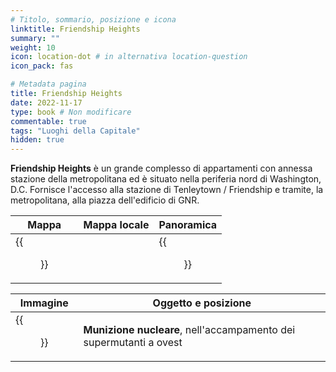 ```yaml
---
# Titolo, sommario, posizione e icona
linktitle: Friendship Heights
summary: ""
weight: 10
icon: location-dot # in alternativa location-question
icon_pack: fas

# Metadata pagina
title: Friendship Heights
date: 2022-11-17
type: book # Non modificare
commentable: true
tags: "Luoghi della Capitale"
hidden: true
---
```


<div class="fo3">

**Friendship Heights** è un grande complesso di appartamenti con annessa stazione della metropolitana ed è situato nella periferia nord di Washington, D.C. Fornisce l'accesso alla stazione di Tenleytown / Friendship e tramite, la metropolitana, alla piazza dell'edificio di GNR.

| Mappa | Mappa locale | Panoramica |
| ----- | ------------ | ---------- |
| {{<figure src="fo3/Friendship_Heights_loc.webp">}}  |   | {{<figure src="fo3/Friendship_Heights.webp">}}  |

| Immagine | Oggetto e posizione |
| -------- | ------------------- |
| {{<figure src="fo3/Friendship_Heights_SMC_mini_nuke.webp">}}  |  **Munizione nucleare**, nell'accampamento dei supermutanti a ovest |

</div>

